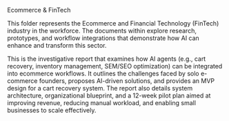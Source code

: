Ecommerce & FinTech

This folder represents the Ecommerce and Financial Technology (FinTech) industry in the workforce. The documents within explore research, prototypes, and workflow integrations that demonstrate how AI can enhance and transform this sector.

This is the investigative report that examines how AI agents (e.g., cart recovery, inventory management, SEM/SEO optimization) can be integrated into ecommerce workflows. It outlines the challenges faced by solo e-commerce founders, proposes AI-driven solutions, and provides an MVP design for a cart recovery system. The report also details system architecture, organizational blueprint, and a 12-week pilot plan aimed at improving revenue, reducing manual workload, and enabling small businesses to scale effectively.